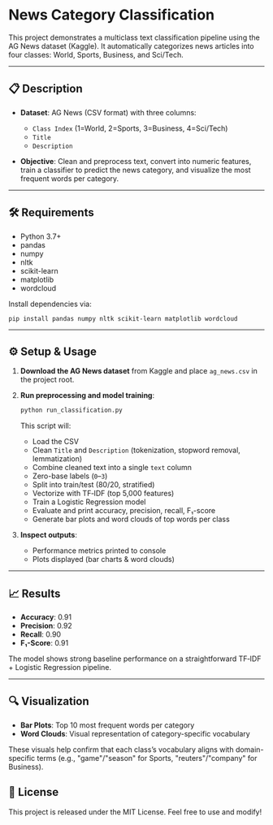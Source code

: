 # News Category Classification

This project demonstrates a multiclass text classification pipeline using the AG News dataset (Kaggle). It automatically categorizes news articles into four classes: World, Sports, Business, and Sci/Tech.

---

## 📋 Description

* **Dataset**: AG News (CSV format) with three columns:

  * `Class Index` (1=World, 2=Sports, 3=Business, 4=Sci/Tech)
  * `Title`
  * `Description`
* **Objective**: Clean and preprocess text, convert into numeric features, train a classifier to predict the news category, and visualize the most frequent words per category.

---

## 🛠️ Requirements

* Python 3.7+
* pandas
* numpy
* nltk
* scikit-learn
* matplotlib
* wordcloud

Install dependencies via:

```bash
pip install pandas numpy nltk scikit-learn matplotlib wordcloud
```

---

## ⚙️ Setup & Usage

1. **Download the AG News dataset** from Kaggle and place `ag_news.csv` in the project root.

2. **Run preprocessing and model training**:

   ```bash
   python run_classification.py
   ```

   This script will:

   * Load the CSV
   * Clean `Title` and `Description` (tokenization, stopword removal, lemmatization)
   * Combine cleaned text into a single `text` column
   * Zero-base labels (`0`–`3`)
   * Split into train/test (80/20, stratified)
   * Vectorize with TF‑IDF (top 5,000 features)
   * Train a Logistic Regression model
   * Evaluate and print accuracy, precision, recall, F₁-score
   * Generate bar plots and word clouds of top words per class

3. **Inspect outputs**:

   * Performance metrics printed to console
   * Plots displayed (bar charts & word clouds)

---

## 📈 Results

* **Accuracy**: 0.91
* **Precision**: 0.92
* **Recall**:    0.90
* **F₁-Score**: 0.91

The model shows strong baseline performance on a straightforward TF‑IDF + Logistic Regression pipeline.

---

## 🔍 Visualization

* **Bar Plots**: Top 10 most frequent words per category
* **Word Clouds**: Visual representation of category-specific vocabulary

These visuals help confirm that each class’s vocabulary aligns with domain-specific terms (e.g., "game"/"season" for Sports, "reuters"/"company" for Business).


## 🔗 License

This project is released under the MIT License. Feel free to use and modify!
